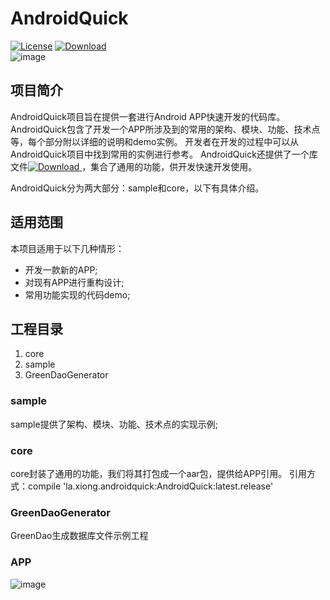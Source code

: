 # AndroidQuick
[![License](https://img.shields.io/badge/license-Apache%202-green.svg)](https://www.apache.org/licenses/LICENSE-2.0)
[![Download](https://api.bintray.com/packages/ddnosh/maven/AndroidQuick/images/download.svg) ](https://bintray.com/ddnosh/maven/AndroidQuick/_latestVersion)  
![image](https://github.com/ddnosh/AndroidQuick/blob/master/logo.png)

## 项目简介
AndroidQuick项目旨在提供一套进行Android APP快速开发的代码库。 
AndroidQuick包含了开发一个APP所涉及到的常用的架构、模块、功能、技术点等，每个部分附以详细的说明和demo实例。
开发者在开发的过程中可以从AndroidQuick项目中找到常用的实例进行参考。
AndroidQuick还提供了一个库文件[![Download](https://api.bintray.com/packages/ddnosh/maven/AndroidQuick/images/download.svg) ](https://bintray.com/ddnosh/maven/AndroidQuick/_latestVersion) ，集合了通用的功能，供开发快速开发使用。

AndroidQuick分为两大部分：sample和core，以下有具体介绍。
## 适用范围
本项目适用于以下几种情形：
- 开发一款新的APP;
- 对现有APP进行重构设计;
- 常用功能实现的代码demo;
## 工程目录
1. core
2. sample
3. GreenDaoGenerator
### sample
sample提供了架构、模块、功能、技术点的实现示例;
### core
core封装了通用的功能，我们将其打包成一个aar包，提供给APP引用。
引用方式：compile 'la.xiong.androidquick:AndroidQuick:latest.release'
### GreenDaoGenerator
GreenDao生成数据库文件示例工程

### APP
![image](https://raw.githubusercontent.com/ddnosh/AndroidQuick/master/art/screenshot.jpg)



